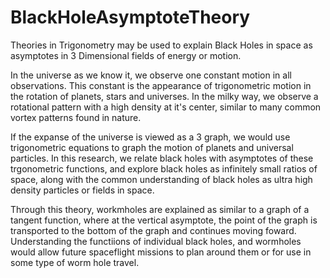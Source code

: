 # BlackHoleAsymptoteTheory
Theories in Trigonometry may be used to explain Black Holes in space as asymptotes in 3 Dimensional fields of energy or motion.

In the universe as we know it, we observe one constant motion in all observations. This constant is the appearance of trigonometric motion in the rotation of planets, stars and universes. In the milky way, we observe a rotational pattern with a high density at it's center, similar to many common vortex patterns found in nature.

If the expanse of the universe is viewed as a 3 graph, we would use trigonometric equations to graph the motion of planets and universal particles. In this research, we relate black holes with asymptotes of these trgonometric functions, and explore black holes as infinitely small ratios of space, along with the common understanding of black holes as ultra high density particles or fields in space.

Through this theory, workmholes are explained as similar to a graph of a tangent function, where at the vertical asymptote, the point of the graph is transported to the bottom of the graph and continues moving foward. Understanding the functiions of individual black holes, and wormholes would allow future spaceflight missions to plan around them or for use in some type of worm hole travel.
